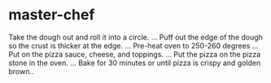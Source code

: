 # master-chef

Take the dough out and roll it into a circle. ...
Puff out the edge of the dough so the crust is thicker at the edge. ...
Pre-heat oven to 250-260 degrees ...
Put on the pizza sauce, cheese, and toppings. ...
Put the pizza on the pizza stone in the oven. ...
Bake for 30 minutes or until pizza is crispy and golden brown..
